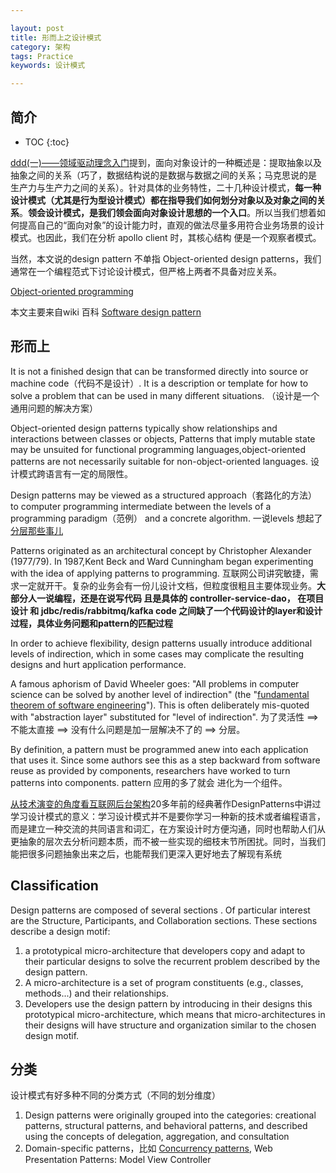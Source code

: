 ```yaml
---

layout: post
title: 形而上之设计模式
category: 架构
tags: Practice
keywords: 设计模式

---
```


## 简介

* TOC
{:toc}

[ddd(一)——领域驱动理念入门](http://qiankunli.github.io/2017/12/25/ddd.html)提到，面向对象设计的一种概述是：提取抽象以及抽象之间的关系（巧了，数据结构说的是数据与数据之间的关系；马克思说的是 生产力与生产力之间的关系）。针对具体的业务特性，二十几种设计模式，**每一种设计模式（尤其是行为型设计模式）都在指导我们如何划分对象以及对象之间的关系**。**领会设计模式，是我们领会面向对象设计思想的一个入口**。所以当我们想着如何提高自己的“面向对象”的设计能力时，直观的做法尽量多用符合业务场景的设计模式。也因此，我们在分析 apollo client 时，其核心结构 便是一个观察者模式。

当然，本文说的design pattern 不单指 Object-oriented design patterns，我们通常在一个编程范式下讨论设计模式，但严格上两者不具备对应关系。

[Object-oriented programming](https://en.wikipedia.org/wiki/Object-oriented_programming#Object-orientation_and_databases)

本文主要来自wiki 百科 [Software design pattern](https://en.wikipedia.org/wiki/Software_design_pattern) 


## 形而上

It is not a finished design that can be transformed directly into source or machine code（代码不是设计）. It is a description or template for how to solve a problem that can be used in many different situations. （设计是一个通用问题的解决方案）

Object-oriented design patterns typically show relationships and interactions between classes or objects,  Patterns that imply mutable state may be unsuited for functional programming languages,object-oriented patterns are not necessarily suitable for non-object-oriented languages. 设计模式跨语言有一定的局限性。

Design patterns may be viewed as a structured approach（套路化的方法） to computer programming intermediate between the levels of a programming paradigm（范例） and a concrete algorithm. 一说levels 想起了 [分层那些事儿](http://qiankunli.github.io/2017/03/16/layer.html)

Patterns originated as an architectural concept by Christopher Alexander (1977/79). In 1987,Kent Beck and Ward Cunningham began experimenting with the idea of applying patterns to programming. 互联网公司讲究敏捷，需求一定就开干。复杂的业务会有一份儿设计文档，但粒度很粗且主要体现业务。**大部分人一说编程，还是在说写代码 且是具体的 controller-service-dao， 在项目设计 和 jdbc/redis/rabbitmq/kafka code 之间缺了一个代码设计的layer和设计过程，具体业务问题和pattern的匹配过程**


In order to achieve flexibility, design patterns usually introduce additional levels of indirection, which in some cases may complicate the resulting designs and hurt application performance.

A famous aphorism of David Wheeler goes: "All problems in computer science can be solved by another level of indirection" (the "[fundamental theorem of software engineering](https://en.wikipedia.org/wiki/Fundamental_theorem_of_software_engineering)"). This is often deliberately mis-quoted with "abstraction layer" substituted for "level of indirection".  为了灵活性  ==> 不能太直接 ==> 没有什么问题是加一层解决不了的 ==> 分层。

By definition, a pattern must be programmed anew into each application that uses it. Since some authors see this as a step backward from software reuse as provided by components, researchers have worked to turn patterns into components. pattern 应用的多了就会 进化为一个组件。


[从技术演变的角度看互联网后台架构](https://mp.weixin.qq.com/s/7Qc8irbh0rz43OPWKbO2Ag)20多年前的经典著作DesignPatterns中讲过学习设计模式的意义：学习设计模式并不是要你学习一种新的技术或者编程语言，而是建立一种交流的共同语言和词汇，在方案设计时方便沟通，同时也帮助人们从更抽象的层次去分析问题本质，而不被一些实现的细枝末节所困扰。同时，当我们能把很多问题抽象出来之后，也能帮我们更深入更好地去了解现有系统

## Classification 

Design patterns are composed of several sections . Of particular interest are the Structure, Participants, and Collaboration sections. These sections describe a design motif:

1. a prototypical micro-architecture that developers copy and adapt to their particular designs to solve the recurrent problem described by the design pattern. 
2. A micro-architecture is a set of program constituents (e.g., classes, methods...) and their relationships. 
3. Developers use the design pattern by introducing in their designs this prototypical micro-architecture, which means that micro-architectures in their designs will have structure and organization similar to the chosen design motif.


## 分类

设计模式有好多种不同的分类方式（不同的划分维度）

1. Design patterns were originally grouped into the categories: creational patterns, structural patterns, and behavioral patterns, and described using the concepts of delegation, aggregation, and consultation
2. Domain-specific patterns，比如 [Concurrency patterns](https://en.wikipedia.org/wiki/Concurrency_pattern), Web Presentation Patterns: Model View Controller 



